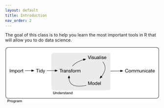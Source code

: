 ```yaml
---
layout: default
title: Introduction
nav_order: 2
---
```


The goal of this class is to help you learn the most important tools in R that will allow you to do data science. 

<img title="a title" alt="Alt text" src="/assets/images/R.png">